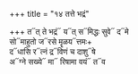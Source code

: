 +++
title = "१४ तत्ते भद्रं"

+++
त᳓त् ते भद्रं᳓ य᳓त् स᳓मिद्धः सुवे᳓ द᳓मे  
सो᳓माहुतो ज᳓रसे मॄळय᳓त्तमः+  
द᳓धासि र᳓त्नं द्र᳓विणं च दाशु᳓षे  
अ᳓ग्ने सख्ये᳓ मा᳓ रिषामा वयं᳓ त᳓व
